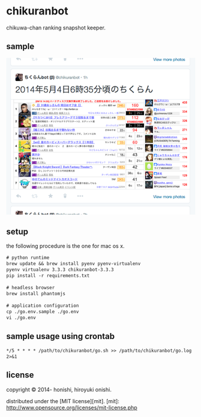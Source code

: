 chikuranbot
==
chikuwa-chan ranking snapshot keeper.

sample
--
![tweet](./sample/tweet.png)

setup
--
the following procedure is the one for mac os x.

````
# python runtime
brew update && brew install pyenv pyenv-virtualenv
pyenv virtualenv 3.3.3 chikuranbot-3.3.3
pip install -r requirements.txt

# headless browser
brew install phantomjs

# application configuration
cp ./go.env.sample ./go.env
vi ./go.env
````

sample usage using crontab
--

	*/5 * * * * /path/to/chikuranbot/go.sh >> /path/to/chikuranbot/go.log 2>&1

license
--
copyright &copy; 2014- honishi, hiroyuki onishi.

distributed under the [MIT license][mit].
[mit]: http://www.opensource.org/licenses/mit-license.php
